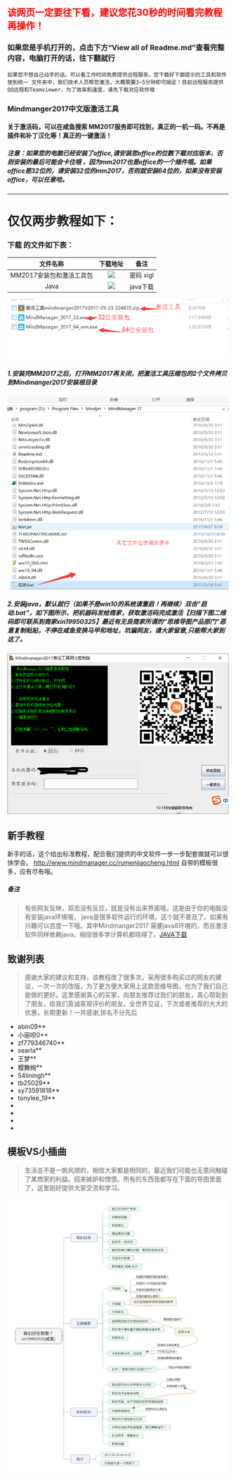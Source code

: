 ## <font color=red>该网页一定要往下看，建议您花30秒的时间看完教程再操作！</font>
### 如果您是手机打开的，点击下方“View all of Readme.md”查看完整内容，电脑打开的话，往下翻就行
` 如果您不想自己动手的话，可以看工作时间免费提供远程服务，您下载好下面提示的工具和软件放到统一
文件夹中，我们技术人员帮您激活，大概需要3~5分钟即可搞定！目前远程服务提供QQ远程和Teamviewer，为了效率和速度，请先下载对应软件哦 `

###  Mindmanger2017中文版激活工具
#### 关于激活码，可以在咸鱼搜索 MM2017服务即可找到，真正的一机一码。不再是插件和补丁汉化等！真正的一键激活！
#####  注意：如果您的电脑已经安装了office,请安装您office的位数下载对应版本，否则安装的最后可能会卡住哦 ，因为mm2017也是office的一个插件哦。如果office是32位的，请安装32位的mm2017，否则就安装64位的，如果没有安装office，可以任意哈。

***
# 仅仅两步教程如下：
###  **下载** 的文件如下表：
| 文件名称| 下载地址 |备注|
|:-----:|:-----:|:-----:|
| MM2017安装包和激活工具包| <a target= "_blank" title="网盘下载" href="http://pan.baidu.com/s/1gf1hPQF"><img src="http://www.easyicon.net/api/resizeApi.php?id=1205802&size=32"></a> |密码 xigl|
| Java| <a target= "_blank" title="java下载" href="http://rj.baidu.com/search/index/?kw=Java%2520Runtime%2520Environment">  <img src="http://www.easyicon.net/api/resizeApi.php?id=1205795&size=32"> </a>|java下载|
![界面主题图](./soft.png)
##### 1.安装完MM2017之后，打开MM2017再关闭，把激活工具压缩包的2个文件拷贝到Mindmanger2017安装根目录
![拷贝之后目录结构](./folderStruct.png)
##### 2.安装java，默认就行（如果不是win10的系统请重启！再继续）双击”启动.bat”，如下图所示，把机器码发给商家，获取激活码完成激活【扫描下图二维码即可联系到商家xin19950325】最近有无良商家所谓的“思维导图产品部门”恶意复制粘贴，不停在咸鱼变换马甲和地址，坑骗网友，请大家留意,只能帮大家到这了。
![界面主题图](./main.png)

## 新手教程
新手的话，这个给出标准教程，配合我们提供的中文软件一步一步配套做就可以很快学会。
http://www.mindmanager.cc/rumenjiaocheng.html
自带的模板很多，应有尽有哦。

##### 备注    #####
> 有些网友反映，双击没有反应，就是没有出来界面哦。这是由于你的电脑没有安装java环境哦，
java是很多软件运行的环境，这个就不普及了，如果有兴趣可以百度一下哦。其中Mindmanger2017
需要java8环境的，而且激活软件同样依赖java，相信很多学计算机都晓得了。[JAVA下载](http://rj.baidu.com/search/index/?kw=Java%2520Runtime%2520Environment)

## 致谢列表

> 感谢大家的建议和支持，该教程改了很多次，采用很多购买过的网友的建议，一次一次的改版，为了更方便大家用上这款思维导图，也为了我们自己能做的更好。这里感谢真心的买家，向朋友推荐过我们的朋友，真心帮助到了朋友，给我们真诚客观评价的朋友。全世界见证，下次或者推荐的大大的优惠，长期更新！一并感谢,排名不分先后


- abin09**
- 小丽呗0**
- zf779346740**
- searla**
- 王梦**
- 樱舞绚**
- 54liningh**
- tb25029**
- sy73591818**
- tonylee_19**
-
-
-
-
## 模板VS小插曲
> 生活总不是一帆风顺的，相信大家都是相同的，最近我们可能也无意间触碰了某商家的利益。招来嫉妒和憎恨。所有的东西我都写在下面的导图里面了，这里刚好提供大家交流和学习。

![小插曲](./our.png)
